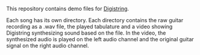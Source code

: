 This repository contains demo files for [Digistring](https://github.com/lucmans/digistring).

Each song has its own directory. Each directory contains the raw guitar recording as a .wav file, the played tabulature and a video showing Digistring synthesizing sound based on the file. In the video, the synthesized audio is played on the left audio channel and the original guitar signal on the right audio channel.
